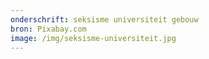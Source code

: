 ```yaml
---
onderschrift: seksisme universiteit gebouw
bron: Pixabay.com
image: /img/seksisme-universiteit.jpg
---
```

